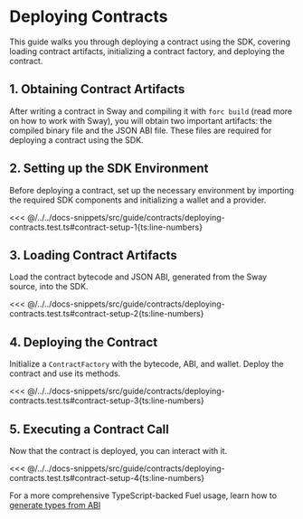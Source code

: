 <script setup>
  import { data } from '../../versions.data'
  const { forc } = data
  const url = `https://fuellabs.github.io/sway/v${forc}/book/introduction/index.html`
</script>

# Deploying Contracts

This guide walks you through deploying a contract using the SDK, covering loading contract artifacts, initializing a contract factory, and deploying the contract.

## 1. Obtaining Contract Artifacts

After writing a contract in Sway and compiling it with `forc build` (<a :href="url" target="_blank" rel="noreferrer">read more</a> on how to work with Sway), you will obtain two important artifacts: the compiled binary file and the JSON ABI file. These files are required for deploying a contract using the SDK.

## 2. Setting up the SDK Environment

Before deploying a contract, set up the necessary environment by importing the required SDK components and initializing a wallet and a provider.

<<< @/../../docs-snippets/src/guide/contracts/deploying-contracts.test.ts#contract-setup-1{ts:line-numbers}

## 3. Loading Contract Artifacts

Load the contract bytecode and JSON ABI, generated from the Sway source, into the SDK.

<<< @/../../docs-snippets/src/guide/contracts/deploying-contracts.test.ts#contract-setup-2{ts:line-numbers}

## 4. Deploying the Contract

Initialize a `ContractFactory` with the bytecode, ABI, and wallet. Deploy the contract and use its methods.

<<< @/../../docs-snippets/src/guide/contracts/deploying-contracts.test.ts#contract-setup-3{ts:line-numbers}

## 5. Executing a Contract Call

Now that the contract is deployed, you can interact with it.

<<< @/../../docs-snippets/src/guide/contracts/deploying-contracts.test.ts#contract-setup-4{ts:line-numbers}

For a more comprehensive TypeScript-backed Fuel usage, learn how to [generate types from ABI](../abi-typegen/generating-types-from-abi.md)
